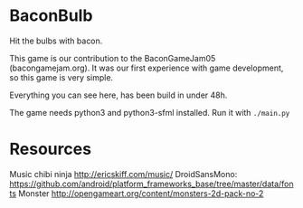 BaconBulb
=========

Hit the bulbs with bacon.

This game is our contribution to the BaconGameJam05 (bacongamejam.org). It was our first experience with game development, so this game is very simple.

Everything you can see here, has been build in under 48h.

The game needs python3 and python3-sfml installed. Run it with `./main.py`

Resources
=========
Music chibi ninja  http://ericskiff.com/music/
DroidSansMono: https://github.com/android/platform_frameworks_base/tree/master/data/fonts
Monster http://opengameart.org/content/monsters-2d-pack-no-2